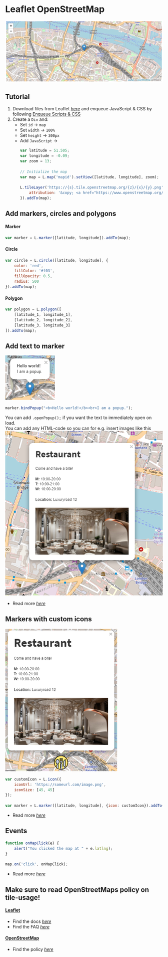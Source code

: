 # Leaflet OpenStreetMap
![Image of Leaflet OpenStreetMap](images/leaflet-openstreetmap.png)  

## Tutorial
1. Download files from Leaflet [here](https://leafletjs.com/download.html) and 
enqueue JavaScript & CSS by following [Enqueue Scripts & CSS](enqueue-scripts-css.md)
2. Create a `Div` and:  
	- Set `id` → `map`
	- Set `width` → `100%`
	- Set `height` → `300px`
	- Add `JavaScript` →
		```javascript
		var latitude = 51.505;
		var longitude = -0.09;
		var zoom = 13;

		// Initialize the map
		var map = L.map('mapid').setView([latitude, longitude], zoom);

		L.tileLayer('https://{s}.tile.openstreetmap.org/{z}/{x}/{y}.png', {
			attribution: '&copy; <a href="https://www.openstreetmap.org/copyright">OpenStreetMap</a> contributors'
		}).addTo(map);
		```


Add markers, circles and polygons
------
#### Marker
```javascript
var marker = L.marker([latitude, longitude]).addTo(map);
```

#### Circle
```javascript
var circle = L.circle([latitude, longitude], {
    color: 'red',
    fillColor: '#f03',
    fillOpacity: 0.5,
    radius: 500
}).addTo(map);
```

#### Polygon
```javascript
var polygon = L.polygon([
    [latitude_1, longitude_1],
    [latitude_2, longitude_2],
    [latitude_3, longitude_3]
]).addTo(map);
```

Add text to marker
------
![Image of Leaflet Map Marker Text](images/leaflet-openstreetmap-marker-text.png)  

```javascript
marker.bindPopup("<b>Hello world!</b><br>I am a popup.");
```
You can add `.openPopup();` if you want the text to immediately open on load.  
You can add any HTML-code so you can for e.g. insert images like this  
![Image of Leaflet Map Marker Example](images/leaflet-openstreetmap-marker-text-example.png)
* Read more *[here](https://leafletjs.com/reference-1.7.1.html#popup)*

Markers with custom icons
------
![Image of Leaflet Custom Marker](images/leaflet-openstreetmap-marker-custom.png)
```javascript
var customIcon = L.icon({
    iconUrl: 'https://someurl.com/image.png',
    iconSize: [45, 45]
});

var marker = L.marker([latitude, longitude], {icon: customIcon}).addTo(map)
```
* Read more *[here](https://leafletjs.com/examples/custom-icons/)*

Events
------
```javascript
function onMapClick(e) {
    alert("You clicked the map at " + e.latlng);
}

map.on('click', onMapClick);
```
* Read more *[here](https://leafletjs.com/reference-1.7.1.html#map-event)*  

**Make sure to read OpenStreetMaps policy on tile-usage!**
------
#### **[Leaflet](https://leafletjs.com/)**  
* Find the docs *[here](https://leafletjs.com/reference-1.7.1.html)*  
* Find the FAQ *[here](https://github.com/Leaflet/Leaflet/blob/master/FAQ.md)*  

#### **[OpenStreetMap](https://www.openstreetmap.org/)**  
* Find the policy *[here](https://operations.osmfoundation.org/policies/tiles/)*  

